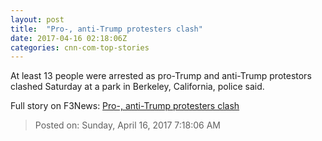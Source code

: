 ```yaml
---
layout: post
title:  "Pro-, anti-Trump protesters clash"
date: 2017-04-16 02:18:06Z
categories: cnn-com-top-stories
---
```


At least 13 people were arrested as pro-Trump and anti-Trump protestors clashed Saturday at a park in Berkeley, California, police said.


Full story on F3News: [Pro-, anti-Trump protesters clash](http://www.f3nws.com/n/hmSvjF)

> Posted on: Sunday, April 16, 2017 7:18:06 AM
